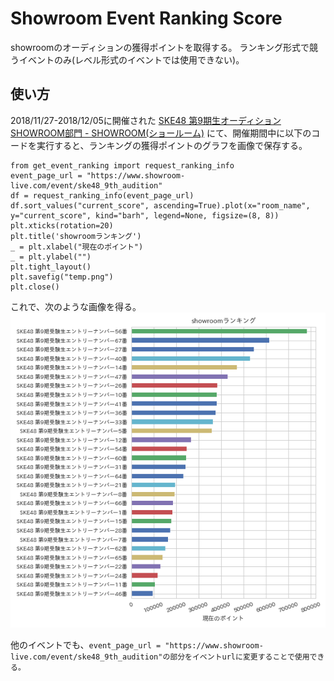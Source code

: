 # Showroom Event Ranking Score
showroomのオーディションの獲得ポイントを取得する。
ランキング形式で競うイベントのみ(レベル形式のイベントでは使用できない)。

## 使い方
2018/11/27-2018/12/05に開催された
[SKE48 第9期生オーディション SHOWROOM部門 - SHOWROOM(ショールーム)](https://www.showroom-live.com/event/ske48_9th_audition)
にて、開催期間中に以下のコードを実行すると、ランキングの獲得ポイントのグラフを画像で保存する。

    from get_event_ranking import request_ranking_info
    event_page_url = "https://www.showroom-live.com/event/ske48_9th_audition"
    df = request_ranking_info(event_page_url)
    df.sort_values("current_score", ascending=True).plot(x="room_name", y="current_score", kind="barh", legend=None, figsize=(8, 8))
    plt.xticks(rotation=20)
    plt.title('showroomランキング')
    _ = plt.xlabel("現在のポイント")
    _ = plt.ylabel("")
    plt.tight_layout()
    plt.savefig("temp.png")
    plt.close()

これで、次のような画像を得る。
![ske48_9th_audition ranking score](./assets/temp.png)

他のイベントでも、`event_page_url = "https://www.showroom-live.com/event/ske48_9th_audition"の部分をイベントurlに変更することで使用できる。`